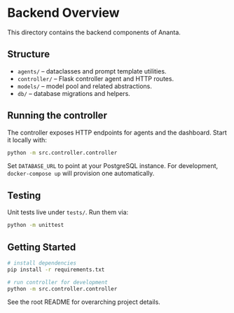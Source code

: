 # Backend Overview

This directory contains the backend components of Ananta.

## Structure

- `agents/` – dataclasses and prompt template utilities.
- `controller/` – Flask controller agent and HTTP routes.
- `models/` – model pool and related abstractions.
- `db/` – database migrations and helpers.

## Running the controller

The controller exposes HTTP endpoints for agents and the dashboard. Start it locally with:

```bash
python -m src.controller.controller
```

Set `DATABASE_URL` to point at your PostgreSQL instance. For development, `docker-compose up` will provision one automatically.

## Testing

Unit tests live under `tests/`. Run them via:

```bash
python -m unittest
```

## Getting Started

```bash
# install dependencies
pip install -r requirements.txt

# run controller for development
python -m src.controller.controller
```

See the root README for overarching project details.
